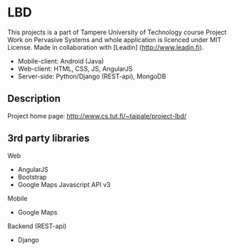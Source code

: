 LBD
=================
This projects is a part of Tampere University of Technology course Project Work on
Pervasive Systems and whole application is licenced under MIT License. Made in collaboration with [Leadin] (http://www.leadin.fi).

* Mobile-client: Android (Java)
* Web-client: HTML, CSS, JS, AngularJS
* Server-side: Python/Django (REST-api), MongoDB

Description
-----------------

Project home page: http://www.cs.tut.fi/~taipale/project-lbd/

3rd party libraries
-------------------
Web
* AngularJS
* Bootstrap
* Google Maps Javascript API v3 

Mobile
* Google Maps

Backend (REST-api)
* Django
